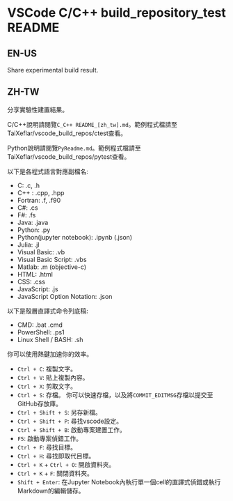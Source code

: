 # VSCode C/C++ build_repository_test README

## EN-US

Share experimental build result.

## ZH-TW

分享實驗性建置結果。

C/C++說明請閱覽`C_C++ README_[zh_tw].md`。範例程式檔請至TaiXeflar/vscode_build_repos/ctest查看。

Python說明請閱覽`PyReadme.md`。範例程式檔請至TaiXeflar/vscode_build_repos/pytest查看。

以下是各程式語言對應副檔名:

  -  C: .c, .h
  -  C++ : .cpp, .hpp
  -  Fortran: .f, .f90
  -  C#: .cs
  -  F#: .fs
  -  Java: .java
  -  Python: .py
  -  Python(jupyter notebook): .ipynb (.json)
  -  Julia: .jl
  -  Visual Basic: .vb
  -  Visual Basic Script: .vbs
  -  Matlab: .m (objective-c)
  -  HTML: .html
  -  CSS: .css
  -  JavaScript: .js
  -  JavaScript Option Notation: .json

以下是殼層直譯式命令列底稿:

  -  CMD: .bat .cmd
  -  PowerShell: .ps1
  -  Linux Shell / BASH: .sh

你可以使用熱鍵加速你的效率。

  - `Ctrl + C`: 複製文字。
  - `Ctrl + V`: 貼上複製內容。
  - `Ctrl + X`: 剪取文字。
  - `Ctrl + S`: 存檔。 你可以快速存檔，以及將`COMMIT_EDITMSG`存檔以提交至GitHub存放庫。
  - `Ctrl + Shift + S`: 另存新檔。
  - `Ctrl + Shift + P`: 尋找vscode設定。
  - `Ctrl + Shift + B`: 啟動專案建置工作。
  - `F5`: 啟動專案偵錯工作。
  - `Ctrl + F`: 尋找目標。
  - `Ctrl + H`: 尋找即取代目標。
  - `Ctrl + K` + `Ctrl + O`: 開啟資料夾。
  - `Ctrl + K` + `F`: 關閉資料夾。
  - `Shift + Enter`: 在Jupyter Notebook內執行單一個cell的直譯式偵錯或執行Markdown的編輯儲存。

